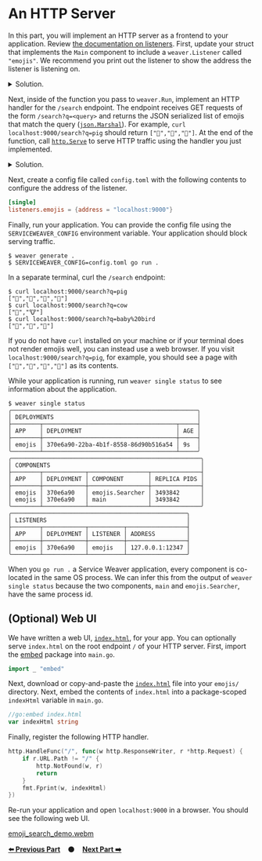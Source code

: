 # An HTTP Server

In this part, you will implement an HTTP server as a frontend to your
application. Review [the documentation on listeners][listeners]. First, update
your struct that implements the `Main` component to include a `weaver.Listener`
called `"emojis"`. We recommend you print out the listener to show the address
the listener is listening on.

<details>
<summary>Solution.</summary>

https://github.com/ServiceWeaver/workshops/blob/5b26ed2f334b061315b49320cf9ee04fc0e009e3/04/main.go#L36-L45
</details>

Next, inside of the function you pass to `weaver.Run`, implement an HTTP handler
for the `/search` endpoint. The endpoint receives GET requests of the form
`/search?q=<query>` and returns the JSON serialized list of emojis that match
the query ([`json.Marshal`](https://pkg.go.dev/encoding/json#Marshal)). For
example, `curl localhost:9000/search?q=pig` should return `["🐖","🐷","🐽"]`. At
the end of the function, call [`http.Serve`][http.Serve] to serve HTTP traffic
using the handler you just implemented.

<details>
<summary>Solution.</summary>

https://github.com/ServiceWeaver/workshops/blob/5b26ed2f334b061315b49320cf9ee04fc0e009e3/04/main.go#L43-L72
</details>

Next, create a config file called `config.toml` with the following contents to
configure the address of the listener.

```toml
[single]
listeners.emojis = {address = "localhost:9000"}
```

Finally, run your application. You can provide the config file using the
`SERVICEWEAVER_CONFIG` environment variable. Your application should block
serving traffic.

```
$ weaver generate .
$ SERVICEWEAVER_CONFIG=config.toml go run .
```

In a separate terminal, curl the `/search` endpoint:

```
$ curl localhost:9000/search?q=pig
["🐖","🐗","🐷","🐽"]
$ curl localhost:9000/search?q=cow
["🐄","🐮"]
$ curl localhost:9000/search?q=baby%20bird
["🐣","🐤","🐥"]
```

If you do not have `curl` installed on your machine or if your terminal does not
render emojis well, you can instead use a web browser. If you visit
`localhost:9000/search?q=pig`, for example, you should see a page with
`["🐖","🐗","🐷","🐽"]` as its contents.

While your application is running, run `weaver single status` to see information
about the application.

```
$ weaver single status
╭─────────────────────────────────────────────────────╮
│ DEPLOYMENTS                                         │
├────────┬──────────────────────────────────────┬─────┤
│ APP    │ DEPLOYMENT                           │ AGE │
├────────┼──────────────────────────────────────┼─────┤
│ emojis │ 370e6a90-22ba-4b1f-8558-86d90b516a54 │ 9s  │
╰────────┴──────────────────────────────────────┴─────╯
╭──────────────────────────────────────────────────────╮
│ COMPONENTS                                           │
├────────┬────────────┬─────────────────┬──────────────┤
│ APP    │ DEPLOYMENT │ COMPONENT       │ REPLICA PIDS │
├────────┼────────────┼─────────────────┼──────────────┤
│ emojis │ 370e6a90   │ emojis.Searcher │ 3493842      │
│ emojis │ 370e6a90   │ main            │ 3493842      │
╰────────┴────────────┴─────────────────┴──────────────╯
╭──────────────────────────────────────────────────╮
│ LISTENERS                                        │
├────────┬────────────┬──────────┬─────────────────┤
│ APP    │ DEPLOYMENT │ LISTENER │ ADDRESS         │
├────────┼────────────┼──────────┼─────────────────┤
│ emojis │ 370e6a90   │ emojis   │ 127.0.0.1:12347 │
╰────────┴────────────┴──────────┴─────────────────╯
```

When you `go run .` a Service Weaver application, every component is co-located
in the same OS process. We can infer this from the output of `weaver single
status` because the two components, `main` and `emojis.Searcher`, have the same
process id.

## (Optional) Web UI

We have written a web UI, [`index.html`](index.html), for your app. You can
optionally serve `index.html` on the root endpoint `/` of your HTTP server.
First, import the [embed](embed) package into `main.go`.

```go
import _ "embed"
```

Next, download or copy-and-paste the [`index.html`](index.html) file into your
`emojis/` directory. Next, embed the contents of `index.html` into a
package-scoped `indexHtml` variable in `main.go`.

```go
//go:embed index.html
var indexHtml string
```

Finally, register the following HTTP handler.

```go
http.HandleFunc("/", func(w http.ResponseWriter, r *http.Request) {
	if r.URL.Path != "/" {
		http.NotFound(w, r)
		return
	}
	fmt.Fprint(w, indexHtml)
})
```

Re-run your application and open `localhost:9000` in a browser. You should see
the following web UI.

[emoji_search_demo.webm](https://github.com/ServiceWeaver/workshops/assets/3654277/8ced2cb0-18c2-41fc-b14f-cc4f602deb38)

[**:arrow_left: Previous Part**](../03)
&nbsp;&nbsp;&nbsp;:black_circle:&nbsp;&nbsp;&nbsp;
[**Next Part :arrow_right:**](../05)

[listeners]: https://serviceweaver.dev/docs.html#step-by-step-tutorial-listeners
[ListenerOptions]: https://pkg.go.dev/github.com/ServiceWeaver/weaver#ListenerOptions
[http.Serve]: https://pkg.go.dev/net/http#Serve
[embed]: https://pkg.go.dev/embed
